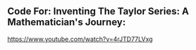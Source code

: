 ## Code For: Inventing The Taylor Series: A Mathematician's Journey:

https://www.youtube.com/watch?v=4rJTD77LVxg

